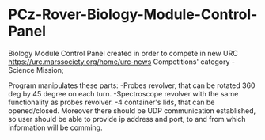 # PCz-Rover-Biology-Module-Control-Panel

Biology Module Control Panel created in order to compete in new URC https://urc.marssociety.org/home/urc-news Competitions' category - Science Mission;

Program manipulates these parts:
-Probes revolver, that can be rotated 360 deg by 45 degree on each turn.
-Spectroscope revolver with the same functionality as probes revolver.
-4 container's lids, that can be opened/closed.
Moreover there should be UDP communication established, so user should be able to provide ip address and port, to and from which information will be comming.

